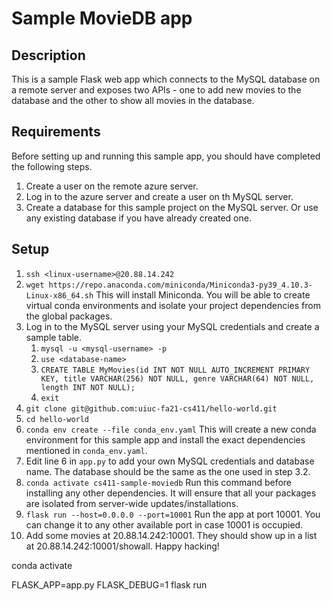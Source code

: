 # Sample MovieDB app

## Description
This is a sample Flask web app which connects to the MySQL database on a remote server and exposes two APIs - 
one to add new movies to the database and the other to show all movies in the database.

## Requirements
Before setting up and running this sample app, you should have completed the following steps.
1. Create a user on the remote azure server.
2. Log in to the azure server and create a user on th MySQL server.
3. Create a database for this sample project on the MySQL server. Or use any existing database if you have already 
created one.

## Setup
1. `ssh <linux-username>@20.88.14.242`
2. `wget https://repo.anaconda.com/miniconda/Miniconda3-py39_4.10.3-Linux-x86_64.sh` This will install Miniconda. 
You will be able to create virtual conda environments and isolate your project dependencies from the global packages.
3. Log in to the MySQL server using your MySQL credentials and create a sample table.
   1. `mysql -u <mysql-username> -p`
   2. `use <database-name>`
   3. `CREATE TABLE MyMovies(id INT NOT NULL AUTO_INCREMENT PRIMARY KEY, title VARCHAR(256) NOT NULL, genre VARCHAR(64) NOT NULL, length INT NOT NULL);`
   4. `exit`
4. `git clone git@github.com:uiuc-fa21-cs411/hello-world.git`
5. `cd hello-world`
6. `conda env create --file conda_env.yaml` This will create a new conda environment for this sample app and install 
the exact dependencies mentioned in `conda_env.yaml`.
7. Edit line 6 in `app.py` to add your own MySQL credentials and database name. The database should be the same as the
one used in step 3.2.
8. `conda activate cs411-sample-moviedb` Run this command before installing any other dependencies. It will ensure that
all your packages are isolated from server-wide updates/installations.
9. `flask run --host=0.0.0.0 --port=10001` Run the app at port 10001. You can change it to any other available port in case 10001 is occupied.
10. Add some movies at 20.88.14.242:10001. They should show up in a list at 20.88.14.242:10001/showall. Happy hacking!


conda activate

FLASK_APP=app.py FLASK_DEBUG=1 flask run
 